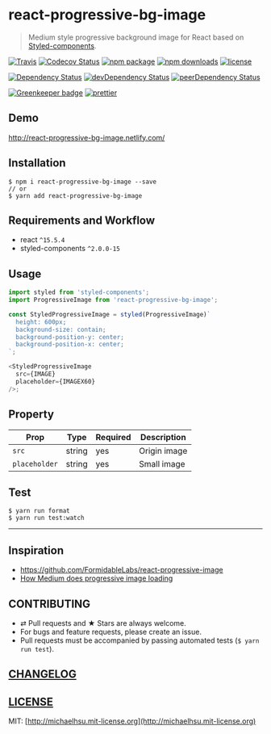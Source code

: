 # react-progressive-bg-image

> Medium style progressive background image for React based on [Styled-components](https://github.com/styled-components/styled-components).

[![Travis][build-badge]][build] [![Codecov Status][codecov-badge]][codecov] [![npm package][npm-badge]][npm] [![npm downloads][npm-downloads]][npm] [![license][license-badge]][license]

[![Dependency Status][dependency-badge]][dependency] [![devDependency Status][devDependency-badge]][devDependency] [![peerDependency Status][peerDependency-badge]][peerDependency]

[build-badge]: https://img.shields.io/travis/evenchange4/react-progressive-bg-image/master.svg?style=flat-square
[build]: https://travis-ci.org/evenchange4/react-progressive-bg-image

[npm-badge]: https://img.shields.io/npm/v/react-progressive-bg-image.svg?style=flat-square
[npm]: https://www.npmjs.org/package/react-progressive-bg-image

[codecov-badge]: https://img.shields.io/codecov/c/github/evenchange4/react-progressive-bg-image.svg?style=flat-square
[codecov]: https://codecov.io/github/evenchange4/react-progressive-bg-image?branch=master

[npm-downloads]: https://img.shields.io/npm/dt/react-progressive-bg-image.svg?style=flat-square

[license-badge]: https://img.shields.io/npm/l/react-progressive-bg-image.svg?style=flat-square
[license]: http://michaelhsu.mit-license.org/

[dependency-badge]: https://david-dm.org/evenchange4/react-progressive-bg-image.svg?style=flat-square
[dependency]: https://david-dm.org/evenchange4/react-progressive-bg-image
[devDependency-badge]: https://david-dm.org/evenchange4/react-progressive-bg-image/dev-status.svg?style=flat-square
[devDependency]: https://david-dm.org/evenchange4/react-progressive-bg-image#info=devDependencies
[peerDependency-badge]: https://david-dm.org/evenchange4/react-progressive-bg-image/peer-status.svg?style=flat-square
[peerDependency]: https://david-dm.org/evenchange4/react-progressive-bg-image#info=peerDependencies
[![Greenkeeper badge](https://badges.greenkeeper.io/evenchange4/react-progressive-bg-image.svg)](https://greenkeeper.io/) [![prettier](https://img.shields.io/badge/styled_with-prettier-ff69b4.svg)](https://github.com/prettier/prettier)

## Demo

http://react-progressive-bg-image.netlify.com/

## Installation

```console
$ npm i react-progressive-bg-image --save
// or
$ yarn add react-progressive-bg-image
```

## Requirements and Workflow

-   react `^15.5.4`
-   styled-components `^2.0.0-15`

## Usage

```js
import styled from 'styled-components';
import ProgressiveImage from 'react-progressive-bg-image';

const StyledProgressiveImage = styled(ProgressiveImage)`
  height: 600px;
  background-size: contain;
  background-position-y: center;
  background-position-x: center;
`;

<StyledProgressiveImage
  src={IMAGE}
  placeholder={IMAGEX60}
/>;
```

## Property

| **Prop**      |  **Type** |  **Required**  |  **Description** |
| ------------- | --------- | -------------- | ---------------- | 
| `src`         | string    | yes            | Origin image     |
| `placeholder` | string    | yes            | Small image      |

## Test

```
$ yarn run format
$ yarn run test:watch
```

---

## Inspiration

- https://github.com/FormidableLabs/react-progressive-image
- [How Medium does progressive image loading](https://jmperezperez.com/medium-image-progressive-loading-placeholder/)

## CONTRIBUTING

*   ⇄ Pull requests and ★ Stars are always welcome.
*   For bugs and feature requests, please create an issue.
*   Pull requests must be accompanied by passing automated tests (`$ yarn run test`).

## [CHANGELOG](CHANGELOG.md)

## [LICENSE](LICENSE)

MIT: [http://michaelhsu.mit-license.org](http://michaelhsu.mit-license.org)
